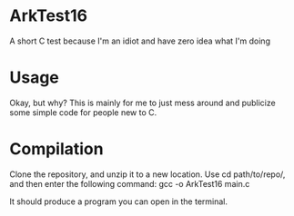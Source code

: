 # ArkTest16
A short C test because I'm an idiot and have zero idea what I'm doing

# Usage
Okay, but why? This is mainly for me to just mess around and publicize some simple code for people new to C.

# Compilation
Clone the repository, and unzip it to a new location. Use cd path/to/repo/, and then enter the following command:
    gcc -o ArkTest16 main.c
    
It should produce a program you can open in the terminal.
